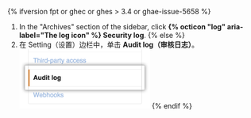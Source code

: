 {% ifversion fpt or ghec or ghes > 3.4 or ghae-issue-5658 %}
1. In the "Archives" section of the  sidebar, click **{% octicon "log" aria-label="The log icon" %} Security log**.
{% else  %}
1. 在 Setting（设置）边栏中，单击 **Audit log（审核日志）**。 ![边栏中的组织审核日志设置](/assets/images/help/organizations/org-settings-audit-log.png)
{% endif %}
